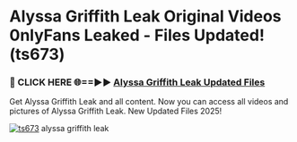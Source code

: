 # Alyssa Griffith Leak Original Videos 0nlyFans Leaked - Files Updated! (ts673)

<h3>🔴 CLICK HERE 🌐==►► <a href="https://tinyurl.com/2wckxsce" rel="nofollow">Alyssa Griffith Leak Updated Files</a></h3>

Get Alyssa Griffith Leak and all content. Now you can access all videos and pictures of Alyssa Griffith Leak. New Updated Files 2025!

[![ts673](https://i.imgur.com/AFduVYN.gif)](https://tinyurl.com/2wckxsce)
alyssa griffith leak